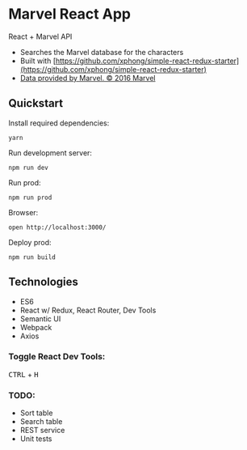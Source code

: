 # Marvel React App

React + Marvel API

* Searches the Marvel database for the characters
* Built with [https://github.com/xphong/simple-react-redux-starter](https://github.com/xphong/simple-react-redux-starter)
* [Data provided by Marvel. © 2016 Marvel](http://marvel.com)

## Quickstart

Install required dependencies:
```
yarn
```

Run development server:
```
npm run dev
```

Run prod:
```
npm run prod
```

Browser:
```
open http://localhost:3000/
```

Deploy prod:
```
npm run build
```

## Technologies

* ES6
* React w/ Redux, React Router, Dev Tools
* Semantic UI
* Webpack
* Axios

### Toggle React Dev Tools:
<kbd>CTRL</kbd> + <kbd>H</kbd>


### TODO:

* Sort table
* Search table
* REST service
* Unit tests